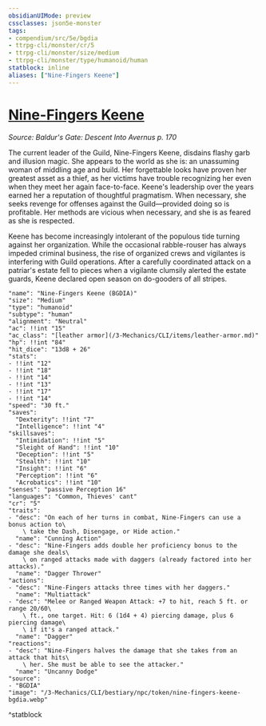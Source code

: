 ```yaml
---
obsidianUIMode: preview
cssclasses: json5e-monster
tags:
- compendium/src/5e/bgdia
- ttrpg-cli/monster/cr/5
- ttrpg-cli/monster/size/medium
- ttrpg-cli/monster/type/humanoid/human
statblock: inline
aliases: ["Nine-Fingers Keene"]
---
```

# [Nine-Fingers Keene](3-Mechanics\CLI\bestiary\npc/nine-fingers-keene-bgdia.md)
*Source: Baldur's Gate: Descent Into Avernus p. 170*  

The current leader of the Guild, Nine-Fingers Keene, disdains flashy garb and illusion magic. She appears to the world as she is: an unassuming woman of middling age and build. Her forgettable looks have proven her greatest asset as a thief, as her victims have trouble recognizing her even when they meet her again face-to-face. Keene's leadership over the years earned her a reputation of thoughtful pragmatism. When necessary, she seeks revenge for offenses against the Guild—provided doing so is profitable. Her methods are vicious when necessary, and she is as feared as she is respected.

Keene has become increasingly intolerant of the populous tide turning against her organization. While the occasional rabble-rouser has always impeded criminal business, the rise of organized crews and vigilantes is interfering with Guild operations. After a carefully coordinated attack on a patriar's estate fell to pieces when a vigilante clumsily alerted the estate guards, Keene declared open season on do-gooders of all stripes.

```statblock
"name": "Nine-Fingers Keene (BGDIA)"
"size": "Medium"
"type": "humanoid"
"subtype": "human"
"alignment": "Neutral"
"ac": !!int "15"
"ac_class": "[leather armor](/3-Mechanics/CLI/items/leather-armor.md)"
"hp": !!int "84"
"hit_dice": "13d8 + 26"
"stats":
- !!int "12"
- !!int "18"
- !!int "14"
- !!int "13"
- !!int "17"
- !!int "14"
"speed": "30 ft."
"saves":
  "Dexterity": !!int "7"
  "Intelligence": !!int "4"
"skillsaves":
  "Intimidation": !!int "5"
  "Sleight of Hand": !!int "10"
  "Deception": !!int "5"
  "Stealth": !!int "10"
  "Insight": !!int "6"
  "Perception": !!int "6"
  "Acrobatics": !!int "10"
"senses": "passive Perception 16"
"languages": "Common, Thieves' cant"
"cr": "5"
"traits":
- "desc": "On each of her turns in combat, Nine-Fingers can use a bonus action to\
    \ take the Dash, Disengage, or Hide action."
  "name": "Cunning Action"
- "desc": "Nine-Fingers adds double her proficiency bonus to the damage she deals\
    \ on ranged attacks made with daggers (already factored into her attacks)."
  "name": "Dagger Thrower"
"actions":
- "desc": "Nine-Fingers attacks three times with her daggers."
  "name": "Multiattack"
- "desc": "Melee or Ranged Weapon Attack: +7 to hit, reach 5 ft. or range 20/60\
    \ ft., one target. Hit: 6 (1d4 + 4) piercing damage, plus 6 piercing damage\
    \ if it's a ranged attack."
  "name": "Dagger"
"reactions":
- "desc": "Nine-Fingers halves the damage that she takes from an attack that hits\
    \ her. She must be able to see the attacker."
  "name": "Uncanny Dodge"
"source":
- "BGDIA"
"image": "/3-Mechanics/CLI/bestiary/npc/token/nine-fingers-keene-bgdia.webp"
```
^statblock